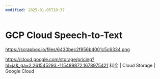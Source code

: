 ```yaml
---
modified: 2025-01-05T18:37
---
```

# GCP Cloud Speech-to-Text

https://scrapbox.io/files/6430bec2f856b4001c5c6334.png

https://cloud.google.com/storage/pricing?hl=ja&_ga=2.261545293.-115489872.1678975421 料金 | Cloud Storage | Google Cloud
